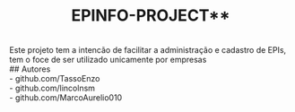 <h1 align="center"> E P I N F O - P R O J E C T**</h1><br/>
Este projeto tem a intencão de facilitar a administração e cadastro de EPIs, tem o foce de ser utilizado unicamente por empresas<br/>
 
## Autores<br/>
- github.com/TassoEnzo<br/>
- github.com/lincolnsm<br/>
- github.com/MarcoAurelio010<br/>
 

